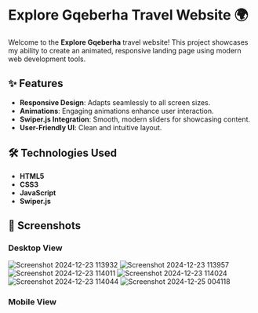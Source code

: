 # Explore Gqeberha Travel Website 🌍

Welcome to the **Explore Gqeberha** travel website! This project showcases my ability to create an animated, responsive landing page using modern web development tools.

## ✨ Features

- **Responsive Design**: Adapts seamlessly to all screen sizes.
- **Animations**: Engaging animations enhance user interaction.
- **Swiper.js Integration**: Smooth, modern sliders for showcasing content.
- **User-Friendly UI**: Clean and intuitive layout.

## 🛠️ Technologies Used

- **HTML5**
- **CSS3**
- **JavaScript**
- **Swiper.js**

## 📸 Screenshots

### Desktop View
![Screenshot 2024-12-23 113932](https://github.com/user-attachments/assets/e97127a0-909b-439b-812e-ad8d07b1452a)
![Screenshot 2024-12-23 113957](https://github.com/user-attachments/assets/7188d1f3-9a26-4352-bfae-63fcb0fd83f9)
![Screenshot 2024-12-23 114011](https://github.com/user-attachments/assets/b795ee93-d211-4c31-9955-6f199a8af4ac)
![Screenshot 2024-12-23 114024](https://github.com/user-attachments/assets/67bceb4c-5417-401e-99b1-34a618e553bf)
![Screenshot 2024-12-23 114044](https://github.com/user-attachments/assets/a4729ba3-64fa-4374-b4d8-1411950ed01a)
![Screenshot 2024-12-25 004118](https://github.com/user-attachments/assets/532e76c9-5d54-4d22-90b8-ccd3472caaba)


### Mobile View


